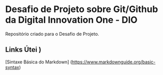 # Desafio de Projeto sobre Git/Github da Digital Innovation One - DIO
Repositório criado para  o Desafio de Projeto.
## Links Útei )
[Sintaxe Básica do Markdown] (https://www.markdownguide.org/basic-syntax)
